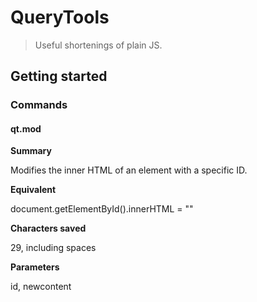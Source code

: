 # QueryTools
>Useful shortenings of plain JS.
## Getting started
### Commands
#### qt.**mod**
**Summary**

Modifies the inner HTML of an element with a specific ID.

**Equivalent**

document.getElementById().innerHTML = ""

**Characters saved**

29, including spaces

**Parameters**

id, newcontent
